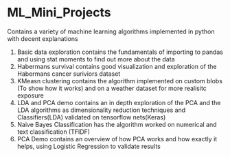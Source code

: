 # ML_Mini_Projects
Contains a variety of machine learning algorithms implemented in python with decent explanations
1. Basic data exploration contains the fundamentals of importing to pandas and using stat moments to find out more about the data
2. Habermans survival contains good visualization and exploration of the Habermans cancer suriviors dataset
3. KMeasn clustering contains the algorithm implemented on custom blobs (To show how it works) and on a weather dataset for more realisitc exposure
4. LDA and PCA demo contains an in depth exploration of the PCA and the LDA algorithms as dimensionality reduction techniques and Classifiers(LDA) validated on tensorflow nets(Keras)
6. Naive Bayes Classification has the algorithm worked on numerical and text classification (TFIDF)
7. PCA Demo contains an overview of how PCA works and how exactly it helps, using Logistic Regression to validate results
